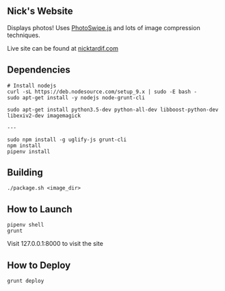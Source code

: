 ## Nick's Website
Displays photos! Uses [PhotoSwipe.js](http://www.photoswipe.com) and lots of image compression techniques.

Live site can be found at [nicktardif.com](http://www.nicktardif.com)

## Dependencies
```
# Install nodejs
curl -sL https://deb.nodesource.com/setup_9.x | sudo -E bash -
sudo apt-get install -y nodejs node-grunt-cli

sudo apt-get install python3.5-dev python-all-dev libboost-python-dev libexiv2-dev imagemagick

---

sudo npm install -g uglify-js grunt-cli
npm install
pipenv install
```

## Building
```
./package.sh <image_dir>
```

## How to Launch
```
pipenv shell
grunt
```

Visit 127.0.0.1:8000 to visit the site

## How to Deploy
```
grunt deploy
```
